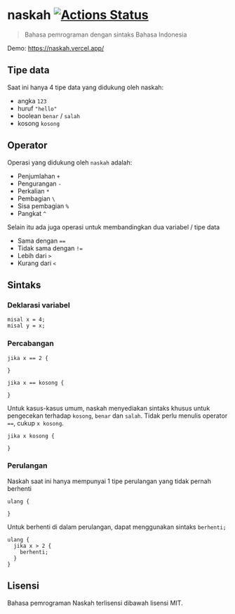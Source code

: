 # naskah [![Actions Status](https://github.com/pveyes/naskah/workflows/build/badge.svg)](https://github.com/pveyes/naskah/actions)

> Bahasa pemrograman dengan sintaks Bahasa Indonesia

Demo: https://naskah.vercel.app/

## Tipe data

Saat ini hanya 4 tipe data yang didukung oleh naskah:

- angka `123`
- huruf `"hello"`
- boolean `benar` / `salah`
- kosong `kosong`

## Operator

Operasi yang didukung oleh `naskah` adalah:

- Penjumlahan `+`
- Pengurangan `-`
- Perkalian `*`
- Pembagian `\`
- Sisa pembagian `%`
- Pangkat `^`

Selain itu ada juga operasi untuk membandingkan dua variabel / tipe data

- Sama dengan `==`
- Tidak sama dengan `!=`
- Lebih dari `>`
- Kurang dari `<`

## Sintaks

### Deklarasi variabel

```
misal x = 4;
misal y = x;
```

### Percabangan

```
jika x == 2 {

}

jika x == kosong {

}
```

Untuk kasus-kasus umum, naskah menyediakan sintaks khusus untuk pengecekan terhadap `kosong`, `benar` dan `salah`. Tidak perlu menulis operator `==`, cukup `x kosong`.

```
jika x kosong {

}
```

### Perulangan

Naskah saat ini hanya mempunyai 1 tipe perulangan yang tidak pernah berhenti

```
ulang {

}
```

Untuk berhenti di dalam perulangan, dapat menggunakan sintaks `berhenti;`

```
ulang {
  jika x > 2 {
    berhenti;
  }
}
```

## Lisensi

Bahasa pemrograman Naskah terlisensi dibawah lisensi MIT.
